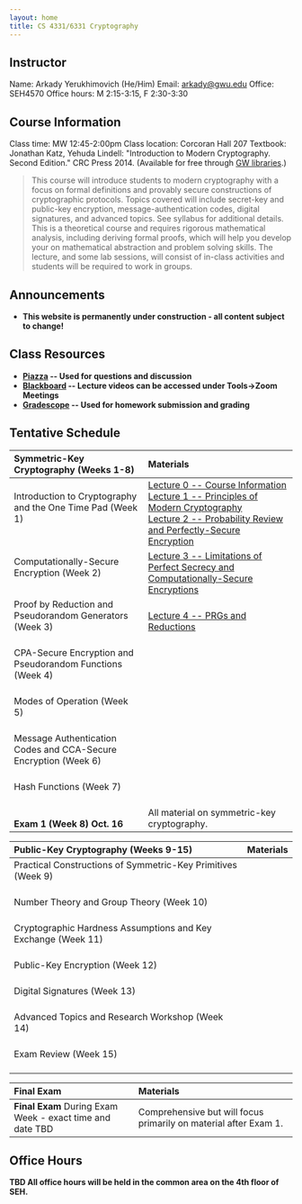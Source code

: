 ```yaml
---
layout: home
title: CS 4331/6331 Cryptography
---
```



## Instructor ##
Name: Arkady Yerukhimovich (He/Him)
Email: <a href="mailto:arkady@gwu.edu">arkady@gwu.edu</a>
Office: SEH4570
Office hours: M 2:15-3:15, F 2:30-3:30

## Course Information ##

Class time: MW 12:45-2:00pm
Class location: Corcoran Hall 207
Textbook: Jonathan Katz, Yehuda Lindell: "Introduction to Modern Cryptography. Second Edition." CRC Press 2014. (Available for free through [GW libraries](https://wrlc-gwu.primo.exlibrisgroup.com/discovery/fulldisplay?context=L&vid=01WRLC_GWA:live&search_scope=DN_and_CI&isFrbr=true&tab=Everything&docid=alma99185917007604107).) 

> This course will introduce students to modern cryptography with a focus on formal definitions and provably secure constructions of cryptographic protocols. Topics covered will include secret-key and public-key encryption, message-authentication codes, digital signatures, and advanced topics. See syllabus for additional details.  This is a theoretical course and requires rigorous mathematical analysis, including deriving formal proofs, which will help you develop your on mathematical abstraction and problem solving skills. The lecture, and some lab sessions, will consist of in-class activities and students will be required to work in groups.



## Announcements ##
  - <b>This website is permanently under construction - all content subject to change!<b>

## Class Resources ##
  - [Piazza](https://piazza.com/gwu/fall2024/csci63314331) -- Used for questions and discussion
  - [Blackboard](http://blackboard.gwu.edu) -- Lecture videos can be accessed under Tools->Zoom Meetings
  - [Gradescope](https://www.gradescope.com/courses/822061) -- Used for homework submission and grading

## Tentative Schedule  ##

<div style="font-size:90%">

| Symmetric-Key Cryptography (Weeks 1-8) | Materials
| :--- |:---  |
| Introduction to Cryptography and the One Time Pad (Week 1) <br><br>  | [Lecture 0 -- Course Information](lectures/lecture0.pdf) <br> [Lecture 1 -- Principles of Modern Cryptography](lectures/lecture1.pdf) <br> [Lecture 2 -- Probability Review and Perfectly-Secure Encryption](lectures/lecture2_marked.pdf) |
| Computationally-Secure Encryption (Week 2) <br>  <br>  |  [Lecture 3 -- Limitations of Perfect Secrecy and Computationally-Secure Encryptions](lectures/lecture3.pdf) |
| Proof by Reduction and Pseudorandom Generators (Week 3) <br>  <br>  | [Lecture 4 -- PRGs and Reductions](lectures/lecture4.pdf) |
| CPA-Secure Encryption and Pseudorandom Functions  (Week 4) <br>  <br>  | |
| Modes of Operation (Week 5) <br>  <br>  |  |
| Message Authentication Codes and CCA-Secure Encryption (Week 6) <br>  <br>  |  |
| Hash Functions (Week 7) <br>  <br>  |  |
| <br> <b> Exam 1 (Week 8) Oct. 16 </b> |  All material on symmetric-key cryptography. |

| Public-Key Cryptography (Weeks 9-15)  | Materials
| :--- |:---  |
|  Practical Constructions of Symmetric-Key Primitives (Week 9) <br>  <br>   |    |
|  Number Theory and Group Theory (Week 10) <br>  <br>   |   |
|  Cryptographic Hardness Assumptions and Key Exchange (Week 11) <br>  <br>   |  |
|  Public-Key Encryption (Week 12) <br>  <br>   |  |
|  Digital Signatures (Week 13) <br>  <br>   |  |
|  Advanced Topics and Research Workshop (Week 14) <br>  <br>   |  |
|  Exam Review (Week 15) <br>  <br>   |  |

| Final Exam   | Materials
| :--- |:---  |
| <b> Final Exam </b> During Exam Week - exact time and date TBD | Comprehensive but will focus primarily on material after Exam 1.|

<!---

| Finite State Automata and Pushdown Automata (Weeks 1-6) | Materials
| :--- |:---  |
|  Deterministic Finite Automata (Week 1) <br> Chapter 1.1 (Sipser) <br> Chapter 2 (Linz)  |  [Lecture 1 -- Introduction to Finite Automata]() <br> [Lecture 2 -- Building Finite Automata]() <br> [Lab 1]() <br> [Quiz 1]()|
| Nondeterministic Finite Automata (Week 2) <br>  <br>  |  [Lecture 3 -- Introduction to NFAs](lectures/lecture3_handout.pdf) <br> [Lecture 4 -- NFAs and Equivalence to DFAs ](lectures/lecture4_marked.pdf) <br> [Lab 2](labs/Lab2_website.pdf) <br> [Quiz 2](quiz/quiz2.pdf) |
| Regular Expressions and Non-regular Languages (Week 3) <br>  <br>  |  [Lecture 5 -- Regular Expressions and equivalence to NFAs](lectures/lecture5_marked.pdf) <br> [Lecture 6 --  Pumping Lemma](lectures/lecture6_marked.pdf) <br> [Lab 3](labs/Lab3_website.pdf) <br> [Quiz 3](quiz/quiz3.pdf) |
| Non-regular Languages and Pushdown Automata (Week 4) <br>  <br>  |  [Lecture 7 -- Using the FA pumping lemma](lectures/lecture7_marked.pdf) <br> [Lecture 8 --  Pushdown Automata ](lectures/lecture8.pdf) <br> [Lab 4](labs/Lab4_website.pdf) |
| Context-Free Grammars and Equivalence to PDAs (Week 5) <br>  <br>  |  [Lecture 9 -- CFGs](lectures/lecture9.pdf) <br> [Lecture 10 --  PDA==CFG, and CFG Pumping Lemma ](lectures/lecture10_marked.pdf) <br> [Lab 5](labs/lab5_website.pdf) |
| <br> <b> Exam 1 (Week 6) Feb. 23 </b> | [Lecture 11 -- CFL pumping lemma and exam review](lectures/lecture11_marked.pdf) <br> All material on automata and languages they recognize. |

| Computability Theory (Weeks 7-10)  | Materials
| :--- |:---  |
|  Turing Machines (Week 7) <br>  <br>   |  [Lecture 12 -- Introduction to Turing Machines](lectures/lecture12.pdf) <br> [Lecture 13 -- Properties of Turing Machines](lectures/lecture13_marked.pdf) <br> [Lab 6](labs/Lab6_website.pdf) |
|  Decidable and Turing-recognizable Languages (Week 8) <br>  <br>   |  [Lecture 14 -- Decidable Languages](lectures/lecture14_marked.pdf) <br> [Lecture 15 -- Undecidability](lectures/lecture15_marked.pdf) <br> [Lab 7](labs/Lab7_website.pdf) |
|  Reductions (Week 9) <br>  <br>   |  [Lecture 16 -- Proving Undecidability by Reduction](lectures/lecture16_marked.pdf) <br> [Lecture 17 -- Reducibility and Kolmogorov Complexity](lectures/lecture17_marked.pdf) <br> [Lab 8](labs/Lab8_website.pptx) |
| <b> Exam 2 (Week 10) Mar. 30 </b> | All material on Turing machines and computability <br> [Lecture 18 -- exam review](lectures/lecture18.pdf) |

| Complexity Theory (Weeks 11-14)  | Materials
| :--- |:---  |
|  P and NP (Week 11) <br>  <br>   |  [Lecture 19 -- Deterministic Time Complexity and P](lectures/lecture19_marked.pdf) <br> [Lecture 20 -- The Class NP](lectures/lecture20_marked.pdf) <br> [Lab 9](labs/Lab9_website.pptx) |
|  NP Completeness (Week 12) <br>  <br>   |  [Lecture 21 -- NP Completeness of SAT](lectures/lecture21_marked.pdf) <br> [Lecture 22 -- More NP-complete Problems and co-NP](lectures/lecture22_marked.pdf) <br> [Lab 10](labs/Lab10.pdf) |
|  Interactive Proofs (Week 13) <br>  <br>   |  [Lecture 23 -- Interactive Proof for GNI](lectures/lecture23_marked.pdf) <br> [Lecture 24 -- co-NP \subseteq IP](lectures/lecture24_marked.pdf) <br> [Lab 11](labs/Lab11_website.pdf) |
|  Zero-Knowledge Proofs and Review (Week 14) <br>  <br>   |  [Lecture 25 -- Zero-Knowledge Proofs](lectures/lecture25_marked.pdf) <br> [Lecture 26 -- Course review](lectures/lecture26_marked.pdf)  |

| Summary   | Materials
| :--- |:---  |
| <b> Final Exam </b> May 9, 10:20-12:20 | Comprehensive but will focus primarily on material after Exam 2.|

-->

</div>

## Office Hours ##

<!--
<div style="font-size:90%">

| Monday  | Tuesday | Wednesday | Thursday | Friday |
| :--- | :--- | :--- | :--- | :--- |
| 4:00-6:00 -- Suvasree |   12:45-2:30 -- Ozzy  <br> 2:30-3:30 -- Arkady <br> 4:45-5:30 -- Ethan  |  3:30-6:00 -- Ethan <br> 6:00-7:00 -- Ozzy | 10:00-11:00 -- Arkady <br> 1:30-2:30 -- Arkady   |  |

</div>
-->

<!--

NORMAL OFFICE HOURS 

<div style="font-size:90%">

| Monday  | Tuesday | Wednesday | Thursday | Friday |
| :--- | :--- | :--- | :--- | :--- |
| 4:00-6:00 -- Suvasree |   10:00-11:00 -- Arkady <br> 12:45-2:30 -- Ozzy <br> 4:45-6:00 -- Ethan  |  3:30-6:00 -- Ethan <br> 6:00-7:00 -- Ozzy | 10:00-11:00 -- Arkady <br> 12:45-2:00 -- Ozzy  <br> 5:00-7:00 -- Clare | 10:00-12:00 -- Abdul <br> 1:30-3:30 -- Clare|

</div>
-->

<!---

<div style="font-size:90%">

| Monday - May 8 | Tuesday | Wednesday | Thursday | Friday |
| :--- | :--- | :--- | :--- | :--- |
| 1:00-2:30 -- Karl <br> 2:30-4:30 -- Oliver <br> 6:00-7:30 -- Kyle | Exam |   |  |  |

</div>
-->

<!---

## Office Hours ##

<div style="font-size:90%">

| Monday  | Tuesday | Wednesday | Thursday | Friday |
| :--- | :--- | :--- | :--- | :--- |
| 11:00-12:30 -- Pravin <br> 6:00-7:30 -- Kyle |  10:00-11:00 -- Arkady <br> 12:45-2:45 -- Ryah <br> 5:00-7:00 -- Clare |  5:30-8:30 -- Ryah | 10:00-11:00 -- Arkady <br> 12:45-1:45 -- Clare <br> 1:45-3:15 -- Pravin <br> 5:30-6:30 -- Kyle | 10:00-12:00 -- Suvasree <br> 12:45-2:00 -- Karl <br> 2:00-4:00 -- Oliver |

</div>


## Office Hours -- Week of Mar. 27 ##

<div style="font-size:90%">

| Monday  | Tuesday | Wednesday | Thursday | Friday |
| :--- | :--- | :--- | :--- | :--- |
| 11:00-12:30 -- Pravin <br> 1:15-2:45 -- Karl <br> 4:00-6:00 -- Suvasree <br> 6:00-7:30 -- Kyle |  10:00-11:00 -- Arkady <br> 12:45-2:45 -- Ryah <br> 3:00-4:30 -- Oliver <br> 5:00-7:00 -- Clare |  3:30-4:30 -- Clare <br> 5:30-7:30 -- Ryah | 10:00-11:00 -- Arkady |  |

</div>
-->
TBD
All office hours will be held in the common area on the 4th floor of SEH.  
